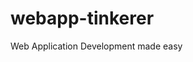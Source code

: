# webapp-tinkerer #

Web Application Development made easy



 <link rel="stylesheet" href="css/WAT-Runtime.css">
 <script src="js/WAT-Runtime.js"></script>

 <link rel="stylesheet" href="css/WAT-Designer.css">
 <script src="js/WAT-Designer.js"></script>
